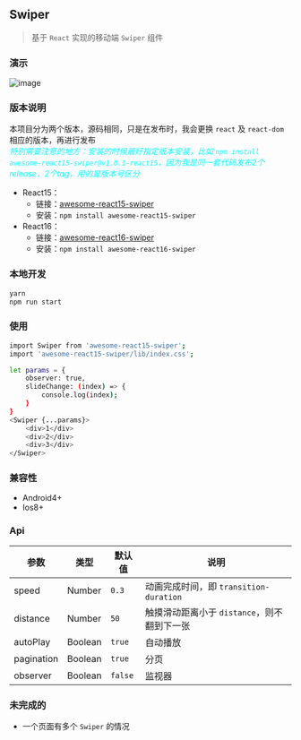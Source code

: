 ## Swiper

> 基于 `React` 实现的移动端 `Swiper` 组件

### 演示
 ![image](https://github.com/Johnson-hd/awesome-react-swiper/raw/master/public/show.gif)

### 版本说明
本项目分为两个版本，源码相同，只是在发布时，我会更换 `react` 及 `react-dom` 相应的版本，再进行发布<br/>
<span style="color: #00ffff">*特别需要注意的地方：安装的时候最好指定版本安装，比如 `npm install awesome-react15-swiper@v1.0.1-react15`，因为我是同一套代码发布2个release，2个tag，用的是版本号区分*</span>
- React15：
  - 链接：<a href="https://www.npmjs.com/package/awesome-react15-swiper" target="_blank">awesome-react15-swiper</a>
  - 安装：`npm install awesome-react15-swiper`
- React16：
  - 链接：<a href="https://www.npmjs.com/package/awesome-react16-swiper" target="_blank">awesome-react16-swiper</a>
  - 安装：`npm install awesome-react16-swiper`

### 本地开发
```bash
yarn
npm run start
```

### 使用
```bash
import Swiper from 'awesome-react15-swiper';
import 'awesome-react15-swiper/lib/index.css';

let params = {
    observer: true,
    slideChange: (index) => {
        console.log(index);
    }
}
<Swiper {...params}>
    <div>1</div>
    <div>2</div>
    <div>3</div>
</Swiper>
```

### 兼容性
- Android4+
- Ios8+

### Api
|参数 | 类型 | 默认值 | 说明 |
|---|---|---|---|
|speed | Number | `0.3` | 动画完成时间，即 `transition-duration` |
|distance | Number | `50` | 触摸滑动距离小于 `distance`，则不翻到下一张 |
|autoPlay | Boolean | `true` | 自动播放 |
|pagination | Boolean | `true` | 分页 |
|observer | Boolean | `false` | 监视器 |

### 未完成的
- 一个页面有多个 `Swiper` 的情况
